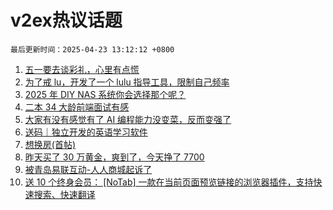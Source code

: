 # v2ex热议话题

`最后更新时间：2025-04-23 13:12:12 +0800`

1. [五一要去谈彩礼，心里有点慌](https://www.v2ex.com/t/1127457)
1. [为了戒 lu，开发了一个 lulu 指导工具，限制自己频率](https://www.v2ex.com/t/1127312)
1. [2025 年 DIY NAS 系统你会选择那个呢？](https://www.v2ex.com/t/1127276)
1. [二本 34 大龄前端面试有感](https://www.v2ex.com/t/1127335)
1. [大家有没有感觉有了 AI 编程能力没变菜，反而变强了](https://www.v2ex.com/t/1127404)
1. [送码｜独立开发的英语学习软件](https://www.v2ex.com/t/1127438)
1. [想换房(首帖)](https://www.v2ex.com/t/1127333)
1. [昨天买了 30 万黄金，爽到了，今天挣了 7700](https://www.v2ex.com/t/1127383)
1. [被青岛易联互动-人人商城起诉了](https://www.v2ex.com/t/1127361)
1. [送 10 个终身会员： [NoTab] 一款在当前页面预览链接的浏览器插件，支持快速搜索、快速翻译](https://www.v2ex.com/t/1127366)

